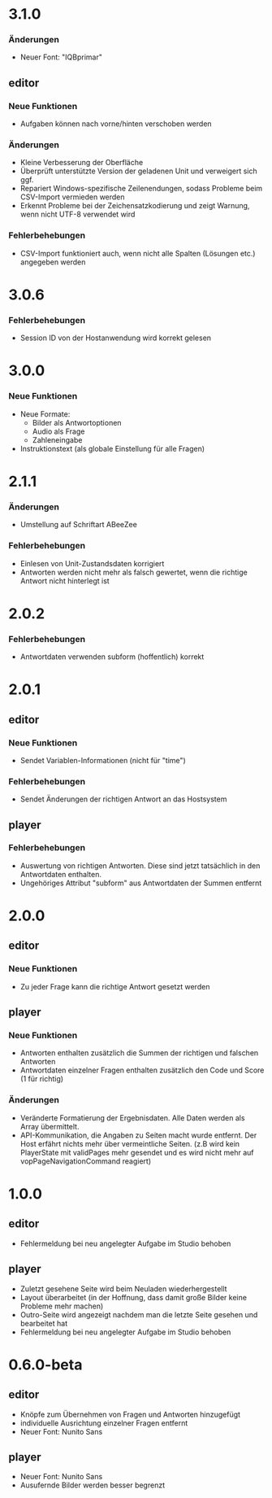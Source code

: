 # 3.1.0
### Änderungen
- Neuer Font: "IQBprimar"
## editor
### Neue Funktionen
- Aufgaben können nach vorne/hinten verschoben werden
### Änderungen
- Kleine Verbesserung der Oberfläche
- Überprüft unterstützte Version der geladenen Unit und verweigert sich ggf.
- Repariert Windows-spezifische Zeilenendungen, sodass Probleme beim CSV-Import vermieden werden
- Erkennt Probleme bei der Zeichensatzkodierung und zeigt Warnung, wenn nicht UTF-8 verwendet wird
### Fehlerbehebungen
- CSV-Import funktioniert auch, wenn nicht alle Spalten (Lösungen etc.) angegeben werden

# 3.0.6
### Fehlerbehebungen
- Session ID von der Hostanwendung wird korrekt gelesen

# 3.0.0
### Neue Funktionen
- Neue Formate:
  - Bilder als Antwortoptionen
  - Audio als Frage
  - Zahleneingabe
- Instruktionstext (als globale Einstellung für alle Fragen)

# 2.1.1
### Änderungen
- Umstellung auf Schriftart ABeeZee
### Fehlerbehebungen
- Einlesen von Unit-Zustandsdaten korrigiert
- Antworten werden nicht mehr als falsch gewertet, wenn die richtige Antwort nicht hinterlegt ist

# 2.0.2
### Fehlerbehebungen
- Antwortdaten verwenden subform (hoffentlich) korrekt

# 2.0.1
## editor
### Neue Funktionen
- Sendet Variablen-Informationen (nicht für "time")
### Fehlerbehebungen
- Sendet Änderungen der richtigen Antwort an das Hostsystem
## player
### Fehlerbehebungen
- Auswertung von richtigen Antworten. Diese sind jetzt tatsächlich in den Antwortdaten enthalten.
- Ungehöriges Attribut "subform" aus Antwortdaten der Summen entfernt

# 2.0.0
## editor
### Neue Funktionen
- Zu jeder Frage kann die richtige Antwort gesetzt werden
## player
### Neue Funktionen
- Antworten enthalten zusätzlich die Summen der richtigen und falschen Antworten
- Antwortdaten einzelner Fragen enthalten zusätzlich den Code und Score (1 für richtig)
### Änderungen
- Veränderte Formatierung der Ergebnisdaten. Alle Daten werden als Array übermittelt.
- API-Kommunikation, die Angaben zu Seiten macht wurde entfernt. Der Host erfährt nichts mehr über vermeintliche Seiten. (z.B wird kein PlayerState mit validPages mehr gesendet und es wird nicht mehr auf vopPageNavigationCommand reagiert)

# 1.0.0
## editor
- Fehlermeldung bei neu angelegter Aufgabe im Studio behoben
## player
- Zuletzt gesehene Seite wird beim Neuladen wiederhergestellt
- Layout überarbeitet (in der Hoffnung, dass damit große Bilder keine Probleme mehr machen)
- Outro-Seite wird angezeigt nachdem man die letzte Seite gesehen und bearbeitet hat
- Fehlermeldung bei neu angelegter Aufgabe im Studio behoben

# 0.6.0-beta
## editor
- Knöpfe zum Übernehmen von Fragen und Antworten hinzugefügt
- individuelle Ausrichtung einzelner Fragen entfernt
- Neuer Font: Nunito Sans
## player
- Neuer Font: Nunito Sans
- Ausufernde Bilder werden besser begrenzt
